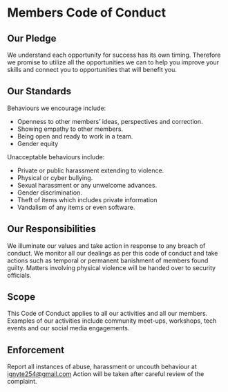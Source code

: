 # Members Code of Conduct

## Our Pledge
We understand each opportunity for success has its own timing. Therefore we promise to utilize all the opportunities we can to help you improve your skills and connect you to opportunities that will benefit you.

## Our Standards
Behaviours we encourage include:
- Openness to other members’ ideas, perspectives and correction.
- Showing empathy to other members.
- Being open and ready to work in a team.
- Gender equity

Unacceptable behaviours include:
- Private or public harassment extending to violence.
- Physical or cyber bullying.
- Sexual harassment or any unwelcome advances.
- Gender discrimination.
- Theft of items which includes private information
- Vandalism of any items or even software.

## Our Responsibilities
We illuminate our values and take action in response to any breach of conduct.
We monitor all our dealings as per this code of conduct and take actions such as temporal or permanent banishment of members found guilty. Matters involving physical violence will be handed over to security officials.
## Scope
This Code of Conduct applies to all our activities and all our members. Examples of our activities include community meet-ups, workshops, tech events and our social media engagements.

## Enforcement
Report all instances of abuse, harassment or uncouth behaviour at ignyte254@gmail.com
Action will be taken after careful review of the complaint.
